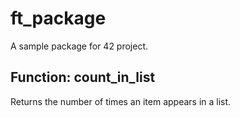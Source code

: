 # ft_package

A sample package for 42 project.

## Function: count_in_list

Returns the number of times an item appears in a list.
